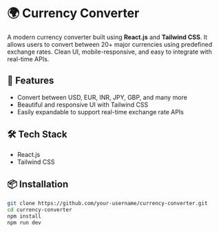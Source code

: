 # 🌍 Currency Converter

A modern currency converter built using **React.js** and **Tailwind CSS**. It allows users to convert between 20+ major currencies using predefined exchange rates. Clean UI, mobile-responsive, and easy to integrate with real-time APIs.

## 🚀 Features
- Convert between USD, EUR, INR, JPY, GBP, and many more
- Beautiful and responsive UI with Tailwind CSS
- Easily expandable to support real-time exchange rate APIs

## 🛠️ Tech Stack
- React.js
- Tailwind CSS

## 📦 Installation
```bash
git clone https://github.com/your-username/currency-converter.git
cd currency-converter
npm install
npm run dev

